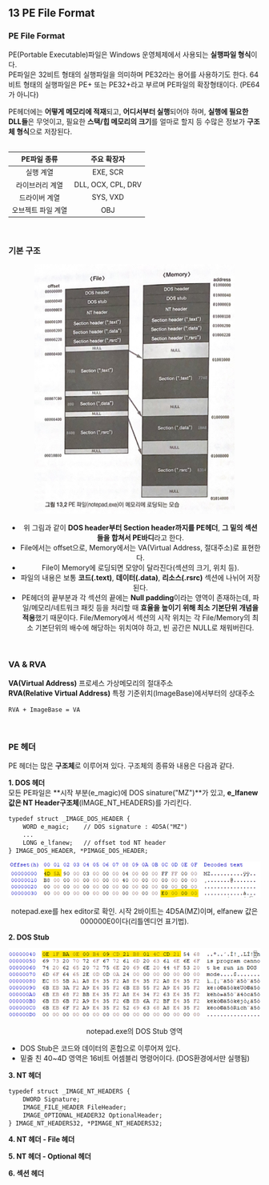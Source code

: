 ## 13 PE File Format

### PE File Format
PE(Portable Executable)파일은 Windows 운영체제에서 사용되는 **실행파일 형식**이다. <br>
PE파일은 32비트 형태의 실행파일을 의미하며 PE32라는 용어를 사용하기도 한다. 64비트 형태의 실행파일은 PE+ 또는 PE32+라고 부르며 PE파일의 확장형태이다. (PE64가 아니다) <br>

PE헤더에는 **어떻게 메모리에 적재**되고, **어디서부터 실행**되어야 하며, **실행에 필요한 DLL들**은 무엇이고, 필요한 **스택/힙 메모리의 크기**를 얼마로 할지 등 수많은 정보가 **구조체 형식**으로 저장된다. <br> <br>



|PE파일 종류|주요 확장자|
|:---:|:---:|
|실행 계열|EXE, SCR|
|라이브러리 계열|DLL, OCX, CPL, DRV|
|드라이버 계열|SYS, VXD|
|오브젝트 파일 계열|OBJ|

<br>


### 기본 구조

<div style="text-align:center">
<img src="../../../img/PE_File.jpg" width=400>

- 위 그림과 같이 **DOS header부터 Section header까지를 PE헤더**, **그 밑의 섹션들을 합쳐서 PE바디**라고 한다.
- File에서는 offset으로, Memory에서는 VA(Virtual Address, 절대주소)로 표현한다.
- File이 Memory에 로딩되면 모양이 달라진다(섹션의 크기, 위치 등).
- 파일의 내용은 보통 **코드(.text)**, **데이터(.data)**, **리소스(.rsrc)** 섹션에 나뉘어 저장된다.
- PE헤더의 끝부분과 각 섹션의 끝에는 **Null padding**이라는 영역이 존재하는데, 파일/메모리/네트워크 패킷 등을 처리할 때 **효율을 높이기 위해 최소 기본단위 개념을 적용**했기 때문이다. File/Memory에서 섹션의 시작 위치는 각 File/Memory의 최소 기본단위의 배수에 해당하는 위치여야 하고, 빈 공간은 NULL로 채워버린다.
</div>

<br>

### VA & RVA

**VA(Virtual Address)** 프로세스 가상메모리의 절대주소 <br>
**RVA(Relative Virtual Address)** 특정 기준위치(ImageBase)에서부터의 상대주소 <br>

`RVA + ImageBase = VA`

<br>

### PE 헤더
PE 헤더는 많은 **구조체**로 이루어져 있다. 구조체의 종류와 내용은 다음과 같다. <br>

**1. DOS 헤더** <br>
모든 PE파일은 **시작 부분(e_magic)에 DOS sinature("MZ")**가 있고, **e_lfanew 값은 NT Header구조체**(IMAGE_NT_HEADERS)를 가리킨다.

```
typedef struct _IMAGE_DOS_HEADER {
    WORD e_magic;    // DOS signature : 4D5A("MZ")
    ...
    LONG e_lfanew;   // offset tod NT header
} IMAGE_DOS_HEADER, *PIMAGE_DOS_HEADER;
```
<div style="text-align:center">
<img src="../../../img/PE_1.png">

notepad.exe를 hex editor로 확인. 시작 2바이트는 4D5A(MZ)이며, elfanew 값은 000000E0이다(리틀엔디언 표기법). 
</div>

**2. DOS Stub** <br>
<div style="text-align:center">
<img src="../../../img/PE_2.png">

notepad.exe의 DOS Stub 영역
</div>

- DOS Stub은 코드와 데이터의 혼합으로 이루어져 있다. 
- 밑줄 친 40~4D 영역은 16비트 어셈블리 명령어이다. (DOS환경에서만 실행됨)

**3. NT 헤더** <br>
```
typedef struct _IMAGE_NT_HEADERS {
    DWORD Signature;
    IMAGE_FILE_HEADER FileHeader;
    IMAGE_OPTIONAL_HEADER32 OptionalHeader;
} IMAGE_NT_HEADERS32, *PIMAGE_NT_HEADERS32;
```


**4. NT 헤더 - File 헤더**

**5. NT 헤더 - Optional 헤더**

**6. 섹션 헤더**
